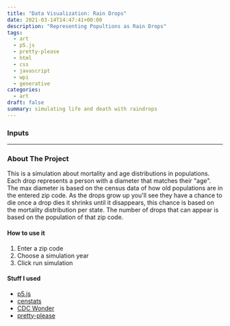 ```yaml
---
title: "Data Visualization: Rain Drops"
date: 2021-03-14T14:47:41+00:00
description: "Representing Popultions as Rain Drops"
tags:
  - art 
  - p5.js
  - pretty-please
  - html
  - css
  - javascript
  - wpi
  - generative
categories:
  - art
draft: false
summary: simulating life and death with raindrops
---
```



### Inputs

<div class= "pretty container" id = 'box'></div>

---
### About The Project
This is a simulation about mortality and age distributions in populations. Each drop represents a person with a diameter that matches their "age". The max diameter is based on the census data of how old populations are in the entered zip code. As the drops grow up you'll see they have a chance to die once a drop dies it shrinks until it disappears, this chance is based on the mortality distribution per state. The number of drops that can appear is based on the population of that zip code.

#### How to use it
1. Enter a zip code
2. Choose a simulation year
3. Click run simulation


#### Stuff I used

- [p5.js](https://p5js.org/)
- [censtats](https://censtats.com/)
- [CDC Wonder](https://wonder.cdc.gov/)
- [pretty-please](https://pretty-please.arjungandhi.com)


<script src="https://cdnjs.cloudflare.com/ajax/libs/p5.js/1.3.0/p5.min.js" integrity="sha512-tGZFF1kxT/c9C+kv77mKkZ9Ww1VyU8TMX6HLUSzbPrDLuptbiRFBfti8A33ip+BBIHYUsybuZD9OKLmIqdLmaQ==" crossorigin="anonymous"></script>
<link rel="stylesheet" href="/css/projects/art/raindrops/drops.css">
<script src="/js/projects/art/raindrops/drops.js" type="text/javascript"></script>

